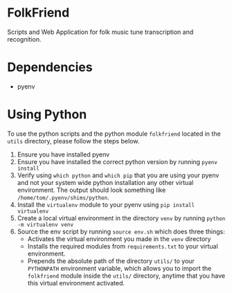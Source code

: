 # FolkFriend
Scripts and Web Application for folk music tune transcription and recognition.

# Dependencies
- pyenv

# Using Python

To use the python scripts and the python module `folkfriend` located in the `utils` directory, please follow the steps below.

1. Ensure you have installed pyenv
2. Ensure you have installed the correct python version by running `pyenv install`
3. Verify using `which python` and `which pip` that you are using your pyenv and not your system wide python installation any other virtual environment. The output should look something like `/home/tom/.pyenv/shims/python`.
4. Install the `virtualenv` module to your pyenv using `pip install virtualenv`
5. Create a local virtual environment in the directory `venv` by running `python -m virtualenv venv`
6. Source the env script by running `source env.sh` which does three things:
    * Activates the virtual environment you made in the `venv` directory
    * Installs the required modules from `requirements.txt` to your virtual environment.
    * Prepends the absolute path of the directory `utils/` to your `PYTHONPATH` environment variable, which allows you to import the `folkfriend` module inside the `utils/` directory, anytime that you have this virtual environment activated.
